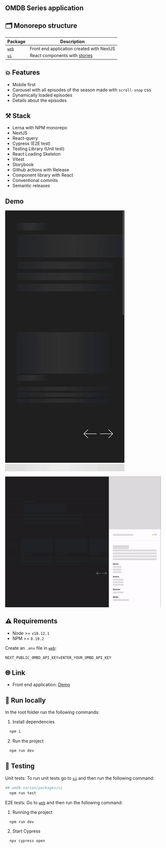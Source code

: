 ## OMDB Series application

## 🗂 Monorepo structure

| Package               | Description                                                |
| --------------------- | ---------------------------------------------------------- |
| [`web`](./apps/web)   | Front end application created with NextJS                  |
| [`ui`](./packages/ui) | React components with [stories](https://storybook.js.org/) |

## 💥 Features

- Mobile first
- Carousel with all episodes of the season made with `scroll-snap` css
- Dynamically loaded episodes
- Details about the episodes

## ⚒️ Stack

- Lerna with NPM monorepo
- NextJS
- React-query
- Cypress (E2E test)
- Testing Library (Unit test)
- React Loading Skeleton
- Vitest
- Storybook
- Github actions with Release
- Component library with React
- Conventional commits
- Semantic releases

## Demo

![Mobile](.github/demo/mobile-demo.gif)

![Desktop](.github/demo/desktop-demo.gif)

## ⚠️ Requirements

- Node >= `v18.12.1`
- NPM >= `8.19.2`

Create an `.env` file in [`web`](./apps/web):

```
NEXT_PUBLIC_OMBD_API_KEY=ENTER_YOUR_OMBD_API_KEY
```

## 🌐 Link

- Front end application: [Demo](https://omdb-series-web.vercel.app/)

## 🚀 Run locally

In the root folder run the following commands:

1. Install dependencies

```bash
  npm i
```

2. Run the project

```bash
  npm run dev
```

## 🚦 Testing

Unit tests: To run unit tests go to [`ui`](./packages/ui) and then run the following command:

```bash
## omdb-series/packages/ui
  npm run test
```

E2E tests: Go to [`web`](./apps/web) and then run the following command:

1. Running the project

```bash
  npm run dev
```

2. Start Cypress

```bash
  npx cypress open
```
